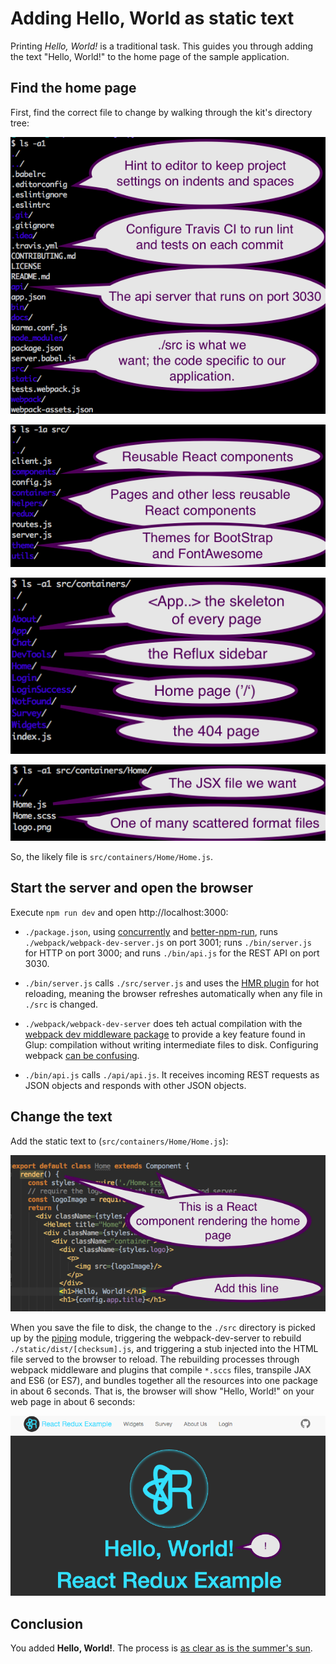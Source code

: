 # Adding Hello, World as static text

Printing *Hello, World!* is a traditional task.  This guides you through adding the text "Hello, World!" to the
home page of the sample application.

## Find the home page

First, find the correct file to change by walking through the kit's directory tree:

![Finding The Home Page 1](AddingToHomePage/find_home1.png)


![Finding The Home Page 2](AddingToHomePage/find_home2.png)

![Finding The Home Page 3](AddingToHomePage/find_home3.png)

![Finding The Home Page 4](AddingToHomePage/find_home4.png)

So, the likely file is `src/containers/Home/Home.js`.

## Start the server and open the browser

Execute `npm run dev` and open http://localhost:3000:

*  `./package.json`, using [concurrently](https://www.npmjs.com/package/concurrently)
and [better-npm-run](https://www.npmjs.com/package/better-npm-run), runs 
 `./webpack/webpack-dev-server.js` on port 3001; runs `./bin/server.js` for HTTP on port 3000; 
 and runs `./bin/api.js` for the REST API on port 3030.
  
* `./bin/server.js` calls `./src/server.js` and uses the [HMR plugin](http://andrewhfarmer.com/webpack-hmr-tutorial/)
for hot reloading, meaning the browser refreshes automatically when any file in `./src` is changed.

* `./webpack/webpack-dev-server` does teh actual compilation with the 
[webpack dev middleware package](https://github.com/webpack/webpack-dev-middleware) to provide a key feature found
in Glup:  compilation without writing intermediate files to disk.  Configuring webpack
[can be confusing](https://medium.com/@dtothefp/why-can-t-anyone-write-a-simple-webpack-tutorial-d0b075db35ed#.cle1vv5ql).

* `./bin/api.js` calls `./api/api.js`.  It receives incoming REST requests as JSON objects and responds with
other JSON objects.   

## Change the text

Add the static text to (`src/containers/Home/Home.js`):

![Add Hello Header to Home](AddingToHomePage/add_home.png)


When you save the file to disk, the change to the `./src` directory is picked up by the 
[piping](https://www.npmjs.com/package/piping) module, triggering the webpack-dev-server to rebuild 
`./static/dist/[checksum].js`, and triggering a stub injected into the HTML file served to the browser to 
reload.   The rebuilding processes through webpack middleware and plugins that compile `*.sccs` files, 
transpile JAX and ES6 (or ES7), and bundles together all the resources into one package in about 6 seconds.
That is, the browser will show "Hello, World!" on your web page in about 6 seconds:

![Hello World rendered on home page](AddingToHomePage/hello_rendered.png)

## Conclusion

You added **Hello, World!**.   The process is [as clear as is the summer's sun](https://www.youtube.com/watch?v=EhGiSfv5FJk&t=3m23s).

